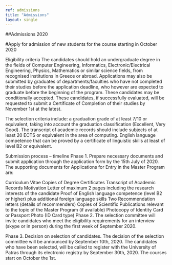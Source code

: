 ```yaml
---
ref: admissions
title: "Admissions"
layout: single
---
```


##Admissions 2020

#Apply for admission of new students for the course starting in October 2020


Eligibility criteria
The candidates should hold an undergraduate degree in the fields of Computer Engineering, Informatics, Electronic/Electrical Engineering, Physics, Mathematics or similar science fields, from recognised institutions in Greece or abroad. Applications may also be submitted by graduates of departments/faculties who have not completed their studies before the application deadline, who however are expected to graduate before the beginning of the program. These candidates may be conditionally accepted. These candidates, if successfully evaluated, will be requested to submit a Certificate of Completion of their studies by November 1st at the latest.

The selection criteria include: a graduation grade of at least 7/10 or equivalent, taking into account the graduation classification (Excellent, Very Good). The transcript of academic records should include subjects of at least 20 ECTS or equivalent in the area of computing. English language competence that can be proved by a certificate of linguistic skills at least of level B2 or equivalent.

Submission process – timeline
Phase 1. Prepare necessary documents and submit application through the application form by the 15th July of 2020. The supporting documents for Applications for Entry in the Master Program are:

Curriculum Vitae
Copies of Degree Certificates
Transcript of Academic Records
Motivation Letter of maximum 2 pages including the research interests of the candidate
Proof of English language competence (level B2 or higher) plus additional foreign language skills
Two Recommendation letters (details of recommenders)
Copies of Scientific Publications relevant to the topic of the Master Program (if available)
Photocopy of Identity Card or Passport
Photo (ID Card type)
Phase 2. The selection committee will invite candidates who meet the eligibility requirements for an interview (skype or in person) during the first week of September 2020.

Phase 3. Decision on selection of candidates. The decision of the selection committee will be announced by September 10th, 2020. The candidates who have been selected, will be called to register with the University of Patras through its electronic registry by September 30th, 2020. The courses start on October the 1st.
